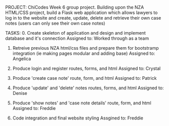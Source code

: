 PROJECT:
ChiCodes Week 6 group project.  Building upon the NZA HTML/CSS project, build a Flask web application which allows lawyers to log in to the website and create, update, delete and retrieve their own case notes (users can only see their own case notes) 


TASKS:
0. Create skeleton of application and design and implement database and it's connection
Assigned to: Worked through as a team

1. Retreive previous NZA html/css files and prepare them for bootstramp integration (ie making pages modular and adding base)
Assigned to: Angelica

2. Produce login and register routes, forms, and html 
Assigned to: Crystal

3. Produce 'create case note' route, form, and html
Assigned to: Patrick

4. Produce 'update' and 'delete' notes routes, forms, and html 
Assigned to: Denise

5. Produce 'show notes' and 'case note details' route, form, and html
Assigned to: Freddie

6. Code integration and final website styling
Assgined to: Freddie
